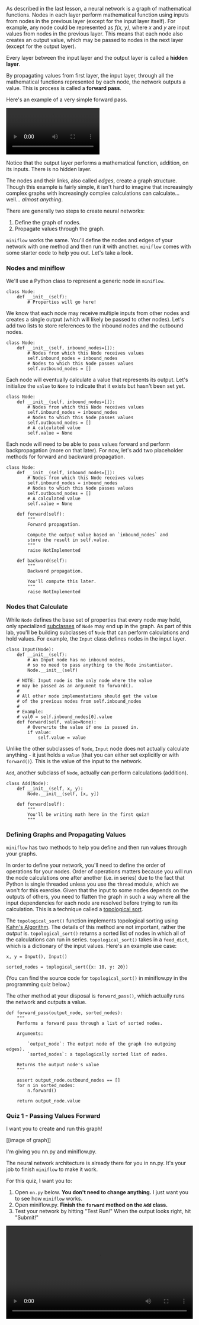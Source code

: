 As described in the last lesson, a neural network is a graph of mathematical functions. Nodes in each layer perform mathematical function using inputs from nodes in the previous layer (except for the input layer itself). For example, any node could be represented as  *f(x, y)*, where *x* and *y* are input values from nodes in the previous layer. This means that each node also creates an output value, which may be passed to nodes in the next layer (except for the output layer).

Every layer between the input layer and the output layer is called a **hidden layer**.

By propagating values from first layer, the input layer, through all the mathematical functions represented by each node, the network outputs a value. This is process is called a **forward pass**.

Here's an example of a very simple forward pass.

<video width="50%" controls loop >
  <source src="https://s3.amazonaws.com/content.udacity-data.com/courses/carnd/videos/input-to-output-scaled.mp4" type="video/mp4">
  Your browser does not support the video tag. <a href="https://s3.amazonaws.com/content.udacity-data.com/courses/fend/nytimes-fixed.mp4" target="_blank">Click here to see the animation.</a>
</video>

Notice that the output layer performs a mathematical function, addition, on its inputs. There is no hidden layer.

The nodes and their links, also called *edges*, create a graph structure. Though this example is fairly simple, it isn't hard to imagine that increasingly complex graphs with increasingly complex calculations can calculate... well... *almost anything*.

There are generally two steps to create neural networks:

1. Define the graph of nodes.
2. Propagate values through the graph.

`miniflow` works the same. You'll define the nodes and edges of your network with one method and then run it with another. `miniflow` comes with some starter code to help you out. Let's take a look.

### Nodes and miniflow

We'll use a Python class to represent a generic node in `miniflow`.

```
class Node:
    def __init__(self):
        # Properties will go here!
```

We know that each node may receive multiple inputs from other nodes and creates a single output (which will likely be passed to other nodes). Let's add two lists to store references to the inbound nodes and the outbound nodes.

```
class Node:
    def __init__(self, inbound_nodes=[]):
        # Nodes from which this Node receives values
        self.inbound_nodes = inbound_nodes
        # Nodes to which this Node passes values
        self.outbound_nodes = []
```

Each node will eventually calculate a value that represents its output. Let's initialize the `value` to `None` to indicate that it exists but hasn't been set yet.

```
class Node:
    def __init__(self, inbound_nodes=[]):
        # Nodes from which this Node receives values
        self.inbound_nodes = inbound_nodes
        # Nodes to which this Node passes values
        self.outbound_nodes = []
        # A calculated value
        self.value = None
```

Each node will need to be able to pass values forward and perform backpropagation (more on that later). For now, let's add two placeholder methods for forward and backward propagation.

```
class Node:
    def __init__(self, inbound_nodes=[]):
        # Nodes from which this Node receives values
        self.inbound_nodes = inbound_nodes
        # Nodes to which this Node passes values
        self.outbound_nodes = []
        # A calculated value
        self.value = None

    def forward(self):
        """
        Forward propagation.

        Compute the output value based on `inbound_nodes` and
        store the result in self.value.
        """
        raise NotImplemented

    def backward(self):
        """
        Backward propagation.

        You'll compute this later.
        """
        raise NotImplemented
```

### Nodes that Calculate

While `Node` defines the base set of properties that every node may hold, only specialized [subclasses](https://docs.python.org/3/tutorial/classes.html#inheritance) of `Node` may end up in the graph. As part of this lab, you'll be building  subclasses of `Node` that can perform calculations and hold values. For example, the `Input` class defines nodes in the input layer.

```
class Input(Node):
    def __init__(self):
        # An Input node has no inbound nodes,
        # so no need to pass anything to the Node instantiator.
        Node.__init__(self)

    # NOTE: Input node is the only node where the value
    # may be passed as an argument to forward().
    #
    # All other node implementations should get the value
    # of the previous nodes from self.inbound_nodes
    #
    # Example:
    # val0 = self.inbound_nodes[0].value
    def forward(self, value=None):
        # Overwrite the value if one is passed in.
        if value:
            self.value = value
```

Unlike the other subclasses of `Node`, `Input` node does not actually calculate anything - it just holds a `value` (that you can either set explicitly or with `forward()`). This is the value of the input to the network.

`Add`, another subclass of `Node`, actually can perform calculations (addition).

```
class Add(Node):
    def __init__(self, x, y):
        Node.__init__(self, [x, y])

    def forward(self):
        """
        You'll be writing math here in the first quiz!
        """
```

### Defining Graphs and Propagating Values

`miniflow` has two methods to help you define and then run values through your graphs.

In order to define your network, you'll need to define the order of operations for your nodes. Order of operations matters because you will run the node calculations one after another (i.e. in series) due to the fact that Python is single threaded unless you use the `thread` module, which we won't for this exercise. Given that the input to some nodes depends on the outputs of others, you need to flatten the graph in such a way where all the input dependencies for each node are resolved before trying to run its calculation. This is a technique called a [topological sort](https://en.wikipedia.org/wiki/Topological_sorting).

The `topological_sort()` function implements topological sorting using [Kahn's Algorithm](https://en.wikipedia.org/wiki/Topological_sorting#Kahn.27s_algorithm). The details of this method are not important, rather the *output* is. `topological_sort()` returns a sorted list of nodes in which all of the calculations can run in series. `topological_sort()` takes in a `feed_dict`, which is a dictionary of the input values. Here's an example use case:

```
x, y = Input(), Input()

sorted_nodes = toplogical_sort({x: 10, y: 20})
```

(You can find the source code for `topological_sort()` in miniflow.py in the programming quiz below.)

The other method at your disposal is `forward_pass()`, which actually runs the network and outputs a value.

```
def forward_pass(output_node, sorted_nodes):
    """
    Performs a forward pass through a list of sorted nodes.

    Arguments:

        `output_node`: The output node of the graph (no outgoing edges).
        `sorted_nodes`: a topologically sorted list of nodes.

    Returns the output node's value
    """

    assert output_node.outbound_nodes == []
    for n in sorted_nodes:
        n.forward()

    return output_node.value
```

### Quiz 1 - Passing Values Forward

I want you to create and run this graph!

[[image of graph]]

I'm giving you nn.py and miniflow.py.

The neural network architecture is already there for you in nn.py. It's your job to finish `miniflow` to make it work.

For this quiz, I want you to:

1. Open `nn.py` below. **You don't need to change anything.** I just want you to see how `miniflow` works.
2. Open miniflow.py. **Finish the `forward` method on the `Add` class.**
3. Test your network by hitting "Test Run!" When the output looks right, hit "Submit!"





<video width="100%" controls loop >
  <source src="https://s3.amazonaws.com/content.udacity-data.com/courses/carnd/videos/hawk-zoom1.mp4" type="video/mp4">
  Your browser does not support the video tag. <a href="https://s3.amazonaws.com/content.udacity-data.com/courses/carnd/videos/hawk-zoom1.mp4" target="_blank">Click here to see the animation.</a>
</video>